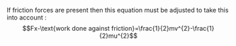 If friction forces are present then this equation must be adjusted to take this into account :$$Fx-\text{work done against friction}=\frac{1}{2}mv^{2}-\frac{1}{2}mu^{2}$$
